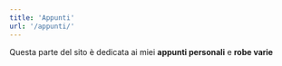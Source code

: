 ```yaml
---
title: 'Appunti'
url: '/appunti/'
---
```


Questa parte del sito è dedicata ai miei **appunti personali** e **robe varie**